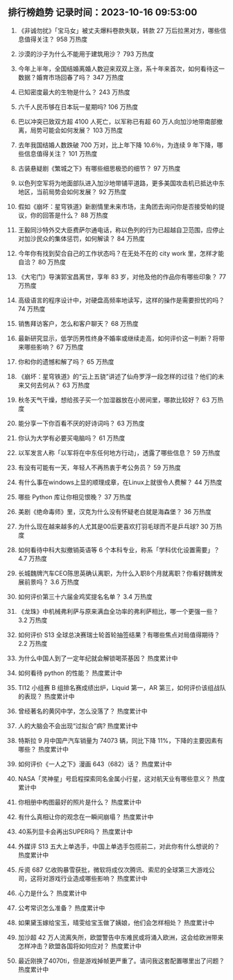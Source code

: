
## 排行榜趋势 记录时间：2023-10-16 09:53:00
  
  1. 《非诚勿扰》「宝马女」被丈夫爆料卷款失联，转款 27 万后拉黑对方，哪些信息值得关注？ 958 万热度
    
  2. 沙漠的沙子为什么不能用于建筑用沙？ 793 万热度
    
  3. 今年上半年，全国结婚离婚人数迎来双双上涨，系十年来首次，如何看待这一数据？婚育市场回春了吗？ 347 万热度
    
  4. 已知密度最大的生物是什么？ 243 万热度
    
  5. 六千人民币够在日本玩一星期吗? 106 万热度
    
  6. 巴以冲突已致双方超 4100 人死亡，以军称已有超 60 万人向加沙地带南部撤离，局势可能会如何发展？ 103 万热度
    
  7. 去年我国结婚人数跌破 700 万对，比上年下降 10.6％，为连续 9 年下降，哪些信息值得关注？ 101 万热度
    
  8. 古装悬疑剧《繁城之下》有哪些细思极恐的细节？ 97 万热度
    
  9. 以色列空军将为地面部队进入加沙地带铺平道路，更多美国攻击机已抵达中东地区，当前局势会如何发展？ 92 万热度
    
  10. 假如《崩坏：星穹铁道》新剧情里未来市场，主角团去询问你是否接受帕的提议，你的回答是什么？ 88 万热度
    
  11. 王毅同沙特外交大臣费萨尔通电话，称以色列的行为已超越自卫范围，应停止对加沙民众的集体惩罚，如何解读？ 84 万热度
    
  12. 今年你有找到契合自己的工作状态吗？在无处不在的 city work 里，怎样才能自洽？ 80 万热度
    
  13. 《大宅门》导演郭宝昌离世，享年 83 岁，对他及他的作品你有哪些印象？ 77 万热度
    
  14. 高级语言的程序设计中，对硬盘高频率地读写，这样的操作是需要担忧的吗？ 74 万热度
    
  15. 销售拜访客户，怎么和客户聊天？ 68 万热度
    
  16. 最新研究显示，低学历男性终身不婚率或继续走高，如何评价这一判断？将带来哪些影响？ 67 万热度
    
  17. 你和你的遗憾和解了吗？ 65 万热度
    
  18. 《崩坏：星穹铁道》的“云上五骁”讲述了仙舟罗浮一段怎样的过往？他们的未来又何去何从？ 63 万热度
    
  19. 秋冬天气干燥，想给孩子买一个加湿器放在小房间里，哪款比较好？ 63 万热度
    
  20. 能分享一下你百看不厌的好诗词吗？ 63 万热度
    
  21. 你认为大学有必要买电脑吗？ 61 万热度
    
  22. 以军发言人称「以军将在中东任何地方行动」，透露了哪些信息？ 59 万热度
    
  23. 有没有可能有一天，年轻人不再热衷于考公务员？ 59 万热度
    
  24. 有什么事在windows上显的顺理成章，在Linux上就很令人费解？ 44 万热度
    
  25. 哪些 Python 库让你相见恨晚？ 37 万热度
    
  26. 美剧《绝命毒师》里，汉克为什么没有怀疑老白就是海森堡？ 36 万热度
    
  27. 为什么现在越来越多的人尤其是00后更喜欢打羽毛球而不是乒乓球? 30 万热度
    
  28. 如何看待中科大拟撤销英语等 6 个本科专业，称系「学科优化设置需要」？ 4.7 万热度
    
  29. 长城魏牌汽车CEO陈思英确认离职，为什么入职8个月就离职？你看好魏牌发展前景吗？ 3.6 万热度
    
  30. 如何评价第三十六届金鸡奖提名名单？ 3.4 万热度
    
  31. 《龙珠》中机械弗利萨与原来满血全功率的弗利萨相比，哪一个更强一些？ 3.2 万热度
    
  32. 如何评价 S13 全球总决赛瑞士轮首轮抽签结果？有哪些焦点对局值得期待？ 2.2 万热度
    
  33. 为什么中国人到了一定年纪就会解锁喝茶基因？ 热度累计中
    
  34. 如何看待 python 的性能？ 热度累计中
    
  35. TI12 小组赛 B 组排名赛成绩出炉，Liquid 第一，AR 第三，如何评价该组战队的表现？ 热度累计中
    
  36. 曾经著名的黄冈中学，怎么没落了？ 热度累计中
    
  37. 人的大脑会不会出现“过拟合”病? 热度累计中
    
  38. 特斯拉 9 月中国产汽车销量为 74073 辆，同比下降 11%，下降的主要因素有哪些？ 热度累计中
    
  39. 如何评价《一人之下》漫画 643（682）话？ 热度累计中
    
  40. NASA「灵神星」号启程探索同名金属小行星，这对航天业有哪些意义？ 热度累计中
    
  41. 你相册中构图最好的照片是什么？ 热度累计中
    
  42. 有什么真相让你的观念在一瞬间崩塌？ 热度累计中
    
  43. 40系列显卡会再出SUPER吗？ 热度累计中
    
  44. 外媒评 S13 五大上单选手，中国上单选手包揽前二，对此你有什么想说的？ 热度累计中
    
  45. 斥资 687 亿收购暴雪获批，微软将成仅次腾讯、索尼的全球第三大游戏公司，这将对游戏行业造成哪些影响？ 热度累计中
    
  46. 心力是什么？ 热度累计中
    
  47. 公考常识怎么准备？ 热度累计中
    
  48. 如果黛玉嫁给宝玉，晴雯给宝玉做了姨娘，他们会怎样相处？ 热度累计中
    
  49. 加沙超 42 万人流离失所，欧盟警告中东难民或将涌入欧洲，这会给欧洲带来怎样冲击？欧盟各国将如何应对？ 热度累计中
    
  50. 最近刚换了4070ti，但是游戏掉帧更严重了。请问我这套配置哪里出了问题？ 热度累计中
    